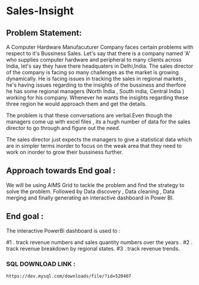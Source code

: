 # Sales-Insight
## Problem Statement:
A Computer Hardware Manufacuturer Company faces certain problems with respect to it's Bussiness Sales.
Let's say that there is a company named 'A' who supplies computer hardware and peripheral to many clients across India, let's say they have there headquaters in Delhi,India. The sales director of the company is facing so many challenges as the market is growing dynamically. He is facing issues in tracking the sales in regional markets , he's having issues regarding to the insights of the bussiness and therfore he has some regional managers (North India , South india, Central India ) working for his company. Whenever he wants the insights regarding these three region he would approach them and get the details. 

The problem is that these conversations are verbal.Even though the managers come up with excel files , its a hugh number of data for the sales director to go through and figure out the need.

The sales director just expects the managers to give a statistical data which are in simpler terms inorder to focus on the weak area that they need to work on inorder to grow their bussiness further.
## Approach towards End goal : 
We will be using AIMS Grid to tackle the problem and find the strategy to solve the problem.
Followed by Data discovery , Data cleaning , Data merging and finally generating an interactive dashboard in Power BI.
## End goal :
The interactive PowerBi dashboard is used to : 

#1 . track revenue numbers and sales quantity numbers over the years .
#2 . track revenue breakdown by regional states.
#3 . track revenue trends.
### SQL DOWNLOAD LINK :
```
https://dev.mysql.com/downloads/file/?id=520407
```
